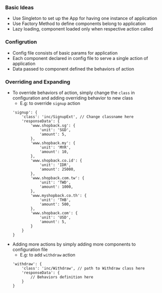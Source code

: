 ### Basic Ideas
- Use Singleton to set up the App for having one instance of application
- Use Factory Method to define components belong to application
- Lazy loading, component loaded only when respective action called

### Configrution
- Config file consists of basic params for application
- Each component declared in config file to serve a single action of application
- Data passed to component defined the behaviors of action

### Overriding and Expanding
- To override behaviors of action, simply change the `class` in configuration and adding overriding behavior to new class
    - E.g: to override `signup` action
    ```
    'signup': {
        'class': 'inc/SignupExt', // Change classname here
        'responseData': {
            'www.shopback.sg': {
                'unit': 'SGD',
                'amount': 5,
            },
            'www.shopback.my': {
                'unit': 'MYR',
                'amount': 10,
            },
            'www.shopback.co.id': {
                'unit': 'IDR',
                'amount': 25000,
            },
            'www.shopback.com.tw': {
                'unit': 'TWD',
                'amount': 1000,
            },
            'www.myshopback.co.th': {
                'unit': 'THB',
                'amount': 500,
            },
            'www.shopback.com': {
                'unit': 'USD',
                'amount': 5,
            }
        }
    }
    ```
- Adding more actions by simply adding more components to configuration file
    - E.g: to add `withdraw` action
    ```
    'withdraw': {
        'class': 'inc/Withdraw', // path to Withdraw class here
        'responseData': {
            // Behaviors definition here
        }
    }
    ```
